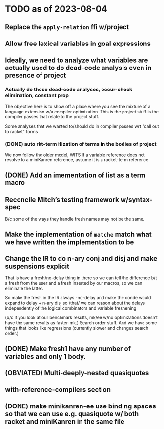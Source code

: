 # TODO as of 2023-08-04

## Replace the `apply-relation` ffi w/project

## Allow free lexical variables in goal expressions

## Ideally, we need to analyze what variables are actually used to do dead-code analysis even in presence of project

### Actually do those dead-code analyses, occur-check elimination, constant prop

The objective here is to show off a place where you see the mixture of a language extension w/a compiler optimization.
This is the project stuff is the compiler passes that relate to the project stuff. 

Some analyses that we wanted to/should do in compiler passes wrt "call out to racket" forms 

### (DONE) auto rkt-term ifization of terms in the bodies of project

We now follow the older model, WITS
If a variable reference does not resolve to a miniKanren reference, assume it is a racket-term reference


## (DONE) Add an imementation of list as a term macro 

## Reconcile Mitch’s testing framework w/syntax-spec

B/c some of the ways they handle fresh names may not be the same.

## Make the implementation of `matche` match what we have written the implementation to be

## Change the IR to do n-ary conj and disj and make suspensions explicit 

That is have a fresh/no-delay thing in there so we can tell the difference b/t a fresh from the user and a fresh inserted by our macros, so we can eliminate the latter.

So make the fresh in the IR always -no-delay and make the conde would expand to delay + n-ary disj so /that/ we can reason about the delays independently of the logical combinators and variable freshening

(b/c if you look at our benchmark results, mk/ee w/no optimizations doesn’t have the same results as faster-mk.) Search order stuff. And we have some things that looks like regressions (currently slower and changes search order.)

## (DONE) Make fresh1 have any number of variables and only 1 body.

## (OBVIATED) Multi-deeply-nested quasiquotes 

## with-reference-compilers section 

## (DONE) make minikanren-ee use binding spaces so that we can use e.g. quasiquote w/ both racket and miniKanren in the same file
